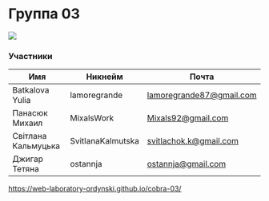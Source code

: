 # Группа 03

![](https://beetroot.academy/static/logo-c96c7c4d19444146e8b100d14e93d1ac.svg)

                    
### Участники
                    
Имя | Никнейм | Почта
------------- | -------------  | -------------
Batkalova Yulia  | lamoregrande | lamoregrande87@gmail.com
Панасюк Михаил | MixalsWork | Mixals92@gmail.com
Світлана Кальмуцька  | SvitlanaKalmutska | svitlachok.k@gmail.com
Джигар Тетяна  | ostannja | ostannja@gmail.com


https://web-laboratory-ordynski.github.io/cobra-03/

